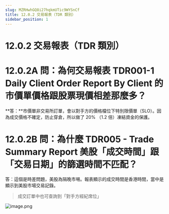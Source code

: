 ```yaml
---
slug: MZRHwhGQ8i27hqkmUTic9WYSnCf
title: 12.0.2 交易報表（TDR 類別）
sidebar_position: 1
---
```



# 12.0.2 交易報表（TDR 類別）


# 12.0.2A 問：為何交易報表 TDR001-1 Daily Client Order Report By Client 的市價單價格跟股票現價相差那麼多？


**答：**市價單非交易所訂單，會以對手方的價格檔位下特別限價單（SLO）。因為成交價格不確定，防止穿倉，所以做了 20% （1.2 倍）凍結資金的保護。


# 12.0.2B 問：為什麼 TDR005 - Trade Summary Report 美股「成交時間」跟「交易日期」的篩選時間不匹配？


答：這個是時差問題，美股為隔晚市埸。報表顯示的成交時間是香港時間，當中是顯示到美股市場交易記錄。

> 成交訂單中也可查詢到「對手方經紀席位」

![image.png](/assets/1e897f45f09ed27ec4665609ffb07951.png)

